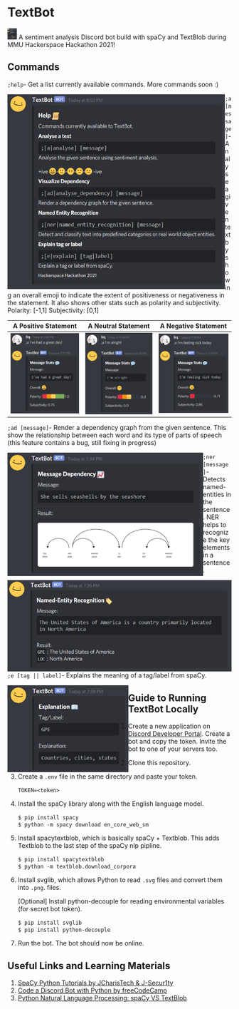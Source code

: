 # TextBot
<img src="assets/ss-a.PNG" alt="emoji" height="25"> A sentiment analysis Discord bot build with spaCy and TextBlob during MMU Hackerspace Hackathon 2021! 


## Commands

`;help`- Get a list currently available commands. More commands soon :)

<img src="assets/ss-help.PNG" alt="help menu" style="zoom:70%;" align="left" />

`;a [message]`- Analyse a given text by showing an overall emoji to indicate the extent of positiveness or negativeness in the statement. It also shows other stats such as polarity and subjectivity.
Polarity: [-1,1] 
Subjectivity: [0,1]

| A Positive Statement                                     | A Neutral Statement                                       | A Negative Statement                                      |
| -------------------------------------------------------- | --------------------------------------------------------- | --------------------------------------------------------- |
| <img src="assets/ss-a.PNG" alt="a1" style="zoom:70%;"> | <img src="assets/ss-a3.PNG" alt="a3" style="zoom:70%;"> | <img src="assets/ss-a2.PNG" alt="a2" style="zoom:70%;"> |

`;ad [message]`- Render a dependency graph from the given sentence. This show the relationship between each word and its type of parts of speech (this feature contains a bug, still fixing in progress)

<img src="assets/ss-ad.PNG" alt="Dependency" style="zoom:70%;" align="left" />

`;ner [message]`- Detects named-entities in the sentence. NER helps to recognize the key elements in a sentence.

<img src="assets/ss-ner.PNG" alt="named entity recognition" style="zoom:70%;" align="left" />

`;e [tag || label]`- Explains the meaning of a tag/label from spaCy.

<img src="assets/ss-e.PNG" alt="explain a tag" style="zoom:70%;" align="left" />



## Guide to Running TextBot Locally

1. Create a new application on [Discord Developer Portal](https://discord.com/developers/applications). Create a bot and copy the token. Invite the bot to one of your servers too.

2. Clone this repository.

3. Create a `.env` file in the same directory and paste your token.

   ```
   TOKEN=<token>
   ```

4. Install the spaCy library along with the English language model.

   ```
   $ pip install spacy
   $ python -m spacy download en_core_web_sm
   ```

5. Install spacytextblob, which is basically spaCy + Textblob. This adds Textblob to the last step of the spaCy nlp pipline.

   ```
   $ pip install spacytextblob   
   $ python -m textblob.download_corpora
   ```

6. Install svglib, which allows Python to read `.svg` files and convert them into `.png`. files.

   [Optional] Install python-decouple for reading environmental variables (for secret bot token).

   ```
   $ pip install svglib
   $ pip install python-decouple 
   ```

7. Run the bot. The bot should now be online. 



## Useful Links and Learning Materials

1. [SpaCy Python Tutorials by JCharisTech & J-Secur1ty](https://youtube.com/playlist?list=PLJ39kWiJXSiz1LK8d_fyxb7FTn4mBYOsD)
2. [Code a Discord Bot with Python by freeCodeCamp](https://www.youtube.com/watch?v=SPTfmiYiuok)
3. [Python Natural Language Processing: spaCy VS TextBlob](https://python.libhunt.com/compare-spacy-vs-textblob)
